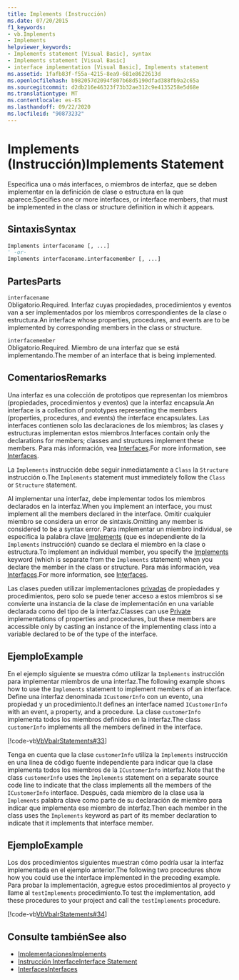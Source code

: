 ```yaml
---
title: Implements (Instrucción)
ms.date: 07/20/2015
f1_keywords:
- vb.Implements
- Implements
helpviewer_keywords:
- Implements statement [Visual Basic], syntax
- Implements statement [Visual Basic]
- interface implementation [Visual Basic], Implements statement
ms.assetid: 1fafb83f-f55a-4215-8ea9-681e8622613d
ms.openlocfilehash: b982057d2094f807b68d5190dfad388fb9a2c65a
ms.sourcegitcommit: d2db216e46323f73b32ae312c9e4135258e5d68e
ms.translationtype: MT
ms.contentlocale: es-ES
ms.lasthandoff: 09/22/2020
ms.locfileid: "90873232"
---
```

# <a name="implements-statement"></a><span data-ttu-id="bf5ac-102">Implements (Instrucción)</span><span class="sxs-lookup"><span data-stu-id="bf5ac-102">Implements Statement</span></span>

<span data-ttu-id="bf5ac-103">Especifica una o más interfaces, o miembros de interfaz, que se deben implementar en la definición de clase o estructura en la que aparece.</span><span class="sxs-lookup"><span data-stu-id="bf5ac-103">Specifies one or more interfaces, or interface members, that must be implemented in the class or structure definition in which it appears.</span></span>  
  
## <a name="syntax"></a><span data-ttu-id="bf5ac-104">Sintaxis</span><span class="sxs-lookup"><span data-stu-id="bf5ac-104">Syntax</span></span>  
  
```vb  
Implements interfacename [, ...]  
' -or-  
Implements interfacename.interfacemember [, ...]  
```  
  
## <a name="parts"></a><span data-ttu-id="bf5ac-105">Partes</span><span class="sxs-lookup"><span data-stu-id="bf5ac-105">Parts</span></span>  

 `interfacename`  
 <span data-ttu-id="bf5ac-106">Obligatorio.</span><span class="sxs-lookup"><span data-stu-id="bf5ac-106">Required.</span></span> <span data-ttu-id="bf5ac-107">Interfaz cuyas propiedades, procedimientos y eventos van a ser implementados por los miembros correspondientes de la clase o estructura.</span><span class="sxs-lookup"><span data-stu-id="bf5ac-107">An interface whose properties, procedures, and events are to be implemented by corresponding members in the class or structure.</span></span>  
  
 `interfacemember`  
 <span data-ttu-id="bf5ac-108">Obligatorio.</span><span class="sxs-lookup"><span data-stu-id="bf5ac-108">Required.</span></span> <span data-ttu-id="bf5ac-109">Miembro de una interfaz que se está implementando.</span><span class="sxs-lookup"><span data-stu-id="bf5ac-109">The member of an interface that is being implemented.</span></span>  
  
## <a name="remarks"></a><span data-ttu-id="bf5ac-110">Comentarios</span><span class="sxs-lookup"><span data-stu-id="bf5ac-110">Remarks</span></span>  

 <span data-ttu-id="bf5ac-111">Una interfaz es una colección de prototipos que representan los miembros (propiedades, procedimientos y eventos) que la interfaz encapsula.</span><span class="sxs-lookup"><span data-stu-id="bf5ac-111">An interface is a collection of prototypes representing the members (properties, procedures, and events) the interface encapsulates.</span></span> <span data-ttu-id="bf5ac-112">Las interfaces contienen solo las declaraciones de los miembros; las clases y estructuras implementan estos miembros.</span><span class="sxs-lookup"><span data-stu-id="bf5ac-112">Interfaces contain only the declarations for members; classes and structures implement these members.</span></span> <span data-ttu-id="bf5ac-113">Para más información, vea [Interfaces](../../programming-guide/language-features/interfaces/index.md).</span><span class="sxs-lookup"><span data-stu-id="bf5ac-113">For more information, see [Interfaces](../../programming-guide/language-features/interfaces/index.md).</span></span>  
  
 <span data-ttu-id="bf5ac-114">La `Implements` instrucción debe seguir inmediatamente a `Class` la `Structure` instrucción o.</span><span class="sxs-lookup"><span data-stu-id="bf5ac-114">The `Implements` statement must immediately follow the `Class` or `Structure` statement.</span></span>  
  
 <span data-ttu-id="bf5ac-115">Al implementar una interfaz, debe implementar todos los miembros declarados en la interfaz.</span><span class="sxs-lookup"><span data-stu-id="bf5ac-115">When you implement an interface, you must implement all the members declared in the interface.</span></span> <span data-ttu-id="bf5ac-116">Omitir cualquier miembro se considera un error de sintaxis.</span><span class="sxs-lookup"><span data-stu-id="bf5ac-116">Omitting any member is considered to be a syntax error.</span></span> <span data-ttu-id="bf5ac-117">Para implementar un miembro individual, se especifica la palabra clave [Implements](implements-clause.md) (que es independiente de la `Implements` instrucción) cuando se declara el miembro en la clase o estructura.</span><span class="sxs-lookup"><span data-stu-id="bf5ac-117">To implement an individual member, you specify the [Implements](implements-clause.md) keyword (which is separate from the `Implements` statement) when you declare the member in the class or structure.</span></span> <span data-ttu-id="bf5ac-118">Para más información, vea [Interfaces](../../programming-guide/language-features/interfaces/index.md).</span><span class="sxs-lookup"><span data-stu-id="bf5ac-118">For more information, see [Interfaces](../../programming-guide/language-features/interfaces/index.md).</span></span>  
  
 <span data-ttu-id="bf5ac-119">Las clases pueden utilizar implementaciones [privadas](../modifiers/private.md) de propiedades y procedimientos, pero solo se puede tener acceso a estos miembros si se convierte una instancia de la clase de implementación en una variable declarada como del tipo de la interfaz.</span><span class="sxs-lookup"><span data-stu-id="bf5ac-119">Classes can use [Private](../modifiers/private.md) implementations of properties and procedures, but these members are accessible only by casting an instance of the implementing class into a variable declared to be of the type of the interface.</span></span>  
  
## <a name="example"></a><span data-ttu-id="bf5ac-120">Ejemplo</span><span class="sxs-lookup"><span data-stu-id="bf5ac-120">Example</span></span>  

 <span data-ttu-id="bf5ac-121">En el ejemplo siguiente se muestra cómo utilizar la `Implements` instrucción para implementar miembros de una interfaz.</span><span class="sxs-lookup"><span data-stu-id="bf5ac-121">The following example shows how to use the `Implements` statement to implement members of an interface.</span></span> <span data-ttu-id="bf5ac-122">Define una interfaz denominada `ICustomerInfo` con un evento, una propiedad y un procedimiento.</span><span class="sxs-lookup"><span data-stu-id="bf5ac-122">It defines an interface named `ICustomerInfo` with an event, a property, and a procedure.</span></span> <span data-ttu-id="bf5ac-123">La clase `customerInfo` implementa todos los miembros definidos en la interfaz.</span><span class="sxs-lookup"><span data-stu-id="bf5ac-123">The class `customerInfo` implements all the members defined in the interface.</span></span>  
  
 [!code-vb[VbVbalrStatements#33](~/samples/snippets/visualbasic/VS_Snippets_VBCSharp/VbVbalrStatements/VB/Class1.vb#33)]  
  
 <span data-ttu-id="bf5ac-124">Tenga en cuenta que la clase `customerInfo` utiliza la `Implements` instrucción en una línea de código fuente independiente para indicar que la clase implementa todos los miembros de la `ICustomerInfo` interfaz.</span><span class="sxs-lookup"><span data-stu-id="bf5ac-124">Note that the class `customerInfo` uses the `Implements` statement on a separate source code line to indicate that the class implements all the members of the `ICustomerInfo` interface.</span></span> <span data-ttu-id="bf5ac-125">Después, cada miembro de la clase usa la `Implements` palabra clave como parte de su declaración de miembro para indicar que implementa ese miembro de interfaz.</span><span class="sxs-lookup"><span data-stu-id="bf5ac-125">Then each member in the class uses the `Implements` keyword as part of its member declaration to indicate that it implements that interface member.</span></span>  
  
## <a name="example"></a><span data-ttu-id="bf5ac-126">Ejemplo</span><span class="sxs-lookup"><span data-stu-id="bf5ac-126">Example</span></span>  

 <span data-ttu-id="bf5ac-127">Los dos procedimientos siguientes muestran cómo podría usar la interfaz implementada en el ejemplo anterior.</span><span class="sxs-lookup"><span data-stu-id="bf5ac-127">The following two procedures show how you could use the interface implemented in the preceding example.</span></span> <span data-ttu-id="bf5ac-128">Para probar la implementación, agregue estos procedimientos al proyecto y llame al `testImplements` procedimiento.</span><span class="sxs-lookup"><span data-stu-id="bf5ac-128">To test the implementation, add these procedures to your project and call the `testImplements` procedure.</span></span>  
  
 [!code-vb[VbVbalrStatements#34](~/samples/snippets/visualbasic/VS_Snippets_VBCSharp/VbVbalrStatements/VB/Class1.vb#34)]  
  
## <a name="see-also"></a><span data-ttu-id="bf5ac-129">Consulte también</span><span class="sxs-lookup"><span data-stu-id="bf5ac-129">See also</span></span>

- [<span data-ttu-id="bf5ac-130">Implementaciones</span><span class="sxs-lookup"><span data-stu-id="bf5ac-130">Implements</span></span>](implements-clause.md)
- [<span data-ttu-id="bf5ac-131">Instrucción Interface</span><span class="sxs-lookup"><span data-stu-id="bf5ac-131">Interface Statement</span></span>](interface-statement.md)
- [<span data-ttu-id="bf5ac-132">Interfaces</span><span class="sxs-lookup"><span data-stu-id="bf5ac-132">Interfaces</span></span>](../../programming-guide/language-features/interfaces/index.md)
